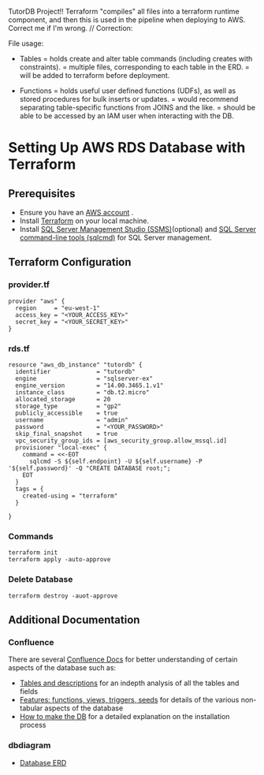 TutorDB Project!!
Terraform "compiles" all files into a terraform runtime component, and then this is used in the pipeline when deploying to AWS. Correct me if I'm wrong.
// Correction:

File usage:
- Tables
    = holds create and alter table commands (including creates with constraints).
    = multiple files, corresponding to each table in the ERD. 
    = will be added to terraform before deployment.

- Functions
    = holds useful user defined functions (UDFs), as well as stored procedures for bulk inserts or updates.
    = would recommend separating table-specific functions from JOINS and the like.
    = should be able to be accessed by an IAM user when interacting with the DB.


# Setting Up AWS RDS Database with Terraform

## Prerequisites
- Ensure you have an [AWS account](https://aws.amazon.com/free/?gclid=EAIaIQobChMIwta8qsCohAMVDpJQBh3amgXUEAAYASAAEgIwnfD_BwE&trk=99f831a2-d162-429a-9a77-a89f6b3bd6cd&sc_channel=ps&ef_id=EAIaIQobChMIwta8qsCohAMVDpJQBh3amgXUEAAYASAAEgIwnfD_BwE:G:s&s_kwcid=AL!4422!3!645125273279!e!!g!!aws%20sign%20up!19574556890!145779847592&all-free-tier.sort-by=item.additionalFields.SortRank&all-free-tier.sort-order=asc&awsf.Free%20Tier%20Types=*all&awsf.Free%20Tier%20Categories=*all)
.
- Install [Terraform](https://developer.hashicorp.com/terraform/tutorials/aws-get-started/install-cli) on your local machine.
- Install [SQL Server Management Studio (SSMS)](https://learn.microsoft.com/en-us/sql/ssms/download-sql-server-management-studio-ssms?view=sql-server-ver16)(optional) and [SQL Server command-line tools (sqlcmd)](https://learn.microsoft.com/en-us/sql/tools/sqlcmd/sqlcmd-utility?view=sql-server-ver16&tabs=go%2Clinux&pivots=cs1-bash) for SQL Server management.

## Terraform Configuration

### provider.tf
```hcl
provider "aws" {
  region     = "eu-west-1"
  access_key = "<YOUR_ACCESS_KEY>"
  secret_key = "<YOUR_SECRET_KEY>"
}
```

### rds.tf
```hcl
resource "aws_db_instance" "tutordb" {
  identifier             = "tutordb"
  engine                 = "sqlserver-ex"
  engine_version         = "14.00.3465.1.v1"
  instance_class         = "db.t2.micro"
  allocated_storage      = 20
  storage_type           = "gp2"
  publicly_accessible    = true
  username               = "admin"
  password               = "<YOUR_PASSWORD>"
  skip_final_snapshot    = true
  vpc_security_group_ids = [aws_security_group.allow_mssql.id]
  provisioner "local-exec" {
    command = <<-EOT
      sqlcmd -S ${self.endpoint} -U ${self.username} -P '${self.password}' -Q "CREATE DATABASE root;";
    EOT
  }
  tags = {
    created-using = "terraform"
  }

}
```

### Commands

```
terraform init
terraform apply -auto-approve
```

### Delete Database

```
terraform destroy -auot-approve
```

## Additional Documentation

### Confluence
There are several [Confluence Docs](https://bbdtutordb.atlassian.net/wiki/home) for better understanding of certain aspects of the database such as:
- [Tables and descriptions](https://bbdtutordb.atlassian.net/wiki/spaces/~712020da9ccb423bff49dcb50d6c8447b3889c/pages/2555905/Tables+and+descriptions) for an indepth analysis of all the tables and fields
- [Features: functions, views, triggers, seeds](https://bbdtutordb.atlassian.net/wiki/spaces/~712020da9ccb423bff49dcb50d6c8447b3889c/pages/2686986/Features+functions+views+triggers+seeds) for details of the various non-tabular aspects of the database
- [How to make the DB](https://bbdtutordb.atlassian.net/wiki/spaces/~712020da9ccb423bff49dcb50d6c8447b3889c/pages/1277953/How+to+make+the+DB) for a detailed explanation on the installation process

### dbdiagram
- [Database ERD](https://dbdiagram.io/d/TutorDB-65c3cc9cac844320aead7239)
